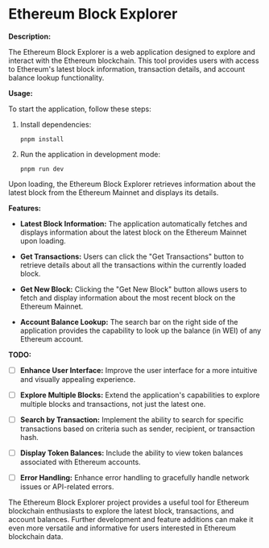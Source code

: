 # Ethereum Block Explorer

**Description:**

The Ethereum Block Explorer is a web application designed to explore and interact with the Ethereum blockchain. This tool provides users with access to Ethereum's latest block information, transaction details, and account balance lookup functionality.

**Usage:**

To start the application, follow these steps:

1. Install dependencies:
   
   ```shell
   pnpm install
   ```

2. Run the application in development mode:

   ```shell
   pnpm run dev
   ```

Upon loading, the Ethereum Block Explorer retrieves information about the latest block from the Ethereum Mainnet and displays its details.

**Features:**

- **Latest Block Information:** The application automatically fetches and displays information about the latest block on the Ethereum Mainnet upon loading.

- **Get Transactions:** Users can click the "Get Transactions" button to retrieve details about all the transactions within the currently loaded block.

- **Get New Block:** Clicking the "Get New Block" button allows users to fetch and display information about the most recent block on the Ethereum Mainnet.

- **Account Balance Lookup:** The search bar on the right side of the application provides the capability to look up the balance (in WEI) of any Ethereum account.

**TODO:**

- [ ] **Enhance User Interface:** Improve the user interface for a more intuitive and visually appealing experience.

- [ ] **Explore Multiple Blocks:** Extend the application's capabilities to explore multiple blocks and transactions, not just the latest one.

- [ ] **Search by Transaction:** Implement the ability to search for specific transactions based on criteria such as sender, recipient, or transaction hash.

- [ ] **Display Token Balances:** Include the ability to view token balances associated with Ethereum accounts.

- [ ] **Error Handling:** Enhance error handling to gracefully handle network issues or API-related errors.

The Ethereum Block Explorer project provides a useful tool for Ethereum blockchain enthusiasts to explore the latest block, transactions, and account balances. Further development and feature additions can make it even more versatile and informative for users interested in Ethereum blockchain data.
